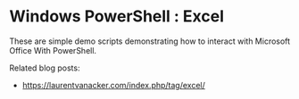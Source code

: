 # Windows PowerShell : Excel

These are simple demo scripts demonstrating how to interact with Microsoft Office With PowerShell.

Related blog posts: 
- https://laurentvanacker.com/index.php/tag/excel/
